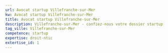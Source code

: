 ```yaml
---
url: Avocat startup Villefranche-sur-Mer
kw: Avocat startup Villefranche-sur-Mer
title: Avocat startup Villefranche-sur-Mer
description: Villefranche-sur-Mer - confiez-nous votre dossier startup
tag_ville: Villefranche-sur-Mer
competence: startup
expertise: droit-ntic
extertise_id: 1
---
```

